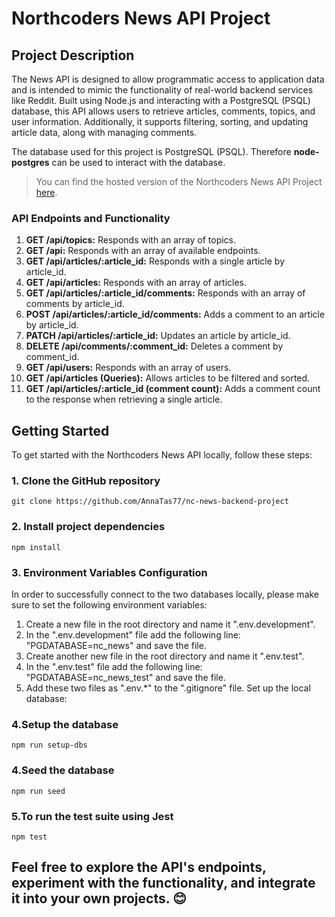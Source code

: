 # Northcoders News API Project

## Project Description

The News API is designed to allow programmatic access to application data and is intended to mimic the functionality of real-world backend services like Reddit. Built using Node.js and interacting with a PostgreSQL (PSQL) database, this API allows users to retrieve articles, comments, topics, and user information. Additionally, it supports filtering, sorting, and updating article data, along with managing comments.

The database used for this project is PostgreSQL (PSQL). Therefore **node-postgres** can be used to interact with the database.

> You can find the hosted version of the Northcoders News API Project [here](https://news-backend-project.onrender.com/api).

### API Endpoints and Functionality

1. **GET /api/topics:** Responds with an array of topics.
2. **GET /api:** Responds with an array of available endpoints.
3. **GET /api/articles/:article_id:** Responds with a single article by article_id.
4. **GET /api/articles:** Responds with an array of articles.
5. **GET /api/articles/:article_id/comments:** Responds with an array of comments by article_id.
6. **POST /api/articles/:article_id/comments:** Adds a comment to an article by article_id.
7. **PATCH /api/articles/:article_id:** Updates an article by article_id.
8. **DELETE /api/comments/:comment_id:** Deletes a comment by comment_id.
9. **GET /api/users:** Responds with an array of users.
10. **GET /api/articles (Queries):** Allows articles to be filtered and sorted.
11. **GET /api/articles/:article_id (comment count):** Adds a comment count to the response when retrieving a single article.

## Getting Started

To get started with the Northcoders News API locally, follow these steps:

### 1. Clone the GitHub repository

    git clone https://github.com/AnnaTas77/nc-news-backend-project

### 2. Install project dependencies

    npm install

### 3. Environment Variables Configuration

In order to successfully connect to the two databases locally, please make sure to set the following environment variables:

1. Create a new file in the root directory and name it ".env.development".
2. In the ".env.development" file add the following line: "PGDATABASE=nc_news" and save the file.
3. Create another new file in the root directory and name it ".env.test".
4. In the ".env.test" file add the following line: "PGDATABASE=nc_news_test" and save the file.
5. Add these two files as ".env.\*" to the ".gitignore" file.
   Set up the local database:

### 4.Setup the database

    npm run setup-dbs

### 4.Seed the database

    npm run seed

### 5.To run the test suite using Jest

    npm test


## Feel free to explore the API's endpoints, experiment with the functionality, and integrate it into your own projects. 😊
